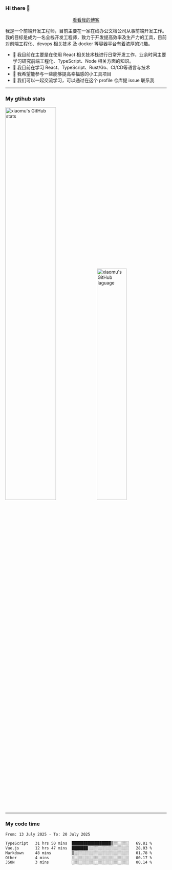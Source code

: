 ### Hi there 👋

<p align="center">
  <a href="https://blog.realjacket.fun">看看我的博客</a>
</p>

我是一个前端开发工程师，目前主要在一家在线办公文档公司从事前端开发工作。我的目标是成为一名全栈开发工程师，致力于开发提高效率及生产力的工具，目前对前端工程化、devops 相关技术 及 docker 等容器平台有着浓厚的兴趣。

- 🔭 我目前在主要是在使用 React 相关技术栈进行日常开发工作，业余时间主要学习研究前端工程化、TypeScript、Node 相关方面的知识。
- 🌱 我目前在学习 React、TypeScript、Rust/Go、CI/CD等语言与技术
- 👯 我希望能参与一些能够提高幸福感的小工具项目
- 💬 我们可以一起交流学习，可以通过在这个 profile 仓库提 issue 联系我

***

### My gtihub stats

<a><img src="https://github-readme-stats-git-masterrstaa-rickstaa.vercel.app/api?username=real-jacket&&show_icons=true" title="xiaomu's GitHub stats" alt="xiaomu's GitHub stats" style="width:56%;"/></a>
<a><img src="https://github-readme-stats-git-masterrstaa-rickstaa.vercel.app/api/top-langs/?username=real-jacket&layout=compact" title="xiaomu's GitHub laguage" alt="xiaomu's GitHub laguage" style="width:43%;"/><a/>

***

### My code time

<!--START_SECTION:waka-->

```txt
From: 13 July 2025 - To: 20 July 2025

TypeScript   31 hrs 50 mins  █████████████████▒░░░░░░░   69.81 %
Vue.js       12 hrs 47 mins  ███████░░░░░░░░░░░░░░░░░░   28.03 %
Markdown     48 mins         ▒░░░░░░░░░░░░░░░░░░░░░░░░   01.78 %
Other        4 mins          ░░░░░░░░░░░░░░░░░░░░░░░░░   00.17 %
JSON         3 mins          ░░░░░░░░░░░░░░░░░░░░░░░░░   00.14 %
```

<!--END_SECTION:waka-->
